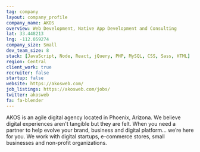 ```yaml
---
tag: company
layout: company_profile
company_name: AKOS
overview: Web Development, Native App Development and Consulting
lat: 33.448213
lng: -112.059274
company_size: Small
dev_team_size: 8
stack: [JavaScript, Node, React, jQuery, PHP, MySQL, CSS, Sass, HTML]
region: Central
client_work: true
recruiter: false
startup: false
website: https://akosweb.com/
job_listings: https://akosweb.com/jobs/
twitter: akosweb
fa: fa-blender
---
```


AKOS is an agile digital agency located in Phoenix, Arizona. We believe digital experiences aren't tangible but they are felt.
When you need a partner to help evolve your brand, business and digital platform... we’re here for you. We work with digital startups, e-commerce stores, small businesses and non-profit organizations.
